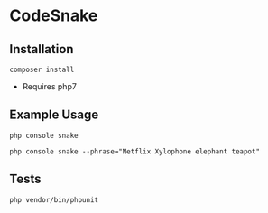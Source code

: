 # CodeSnake

## Installation

```composer install```

- Requires php7

## Example Usage

```php console snake```

```php console snake --phrase="Netflix Xylophone elephant teapot"```

## Tests

```php vendor/bin/phpunit```
